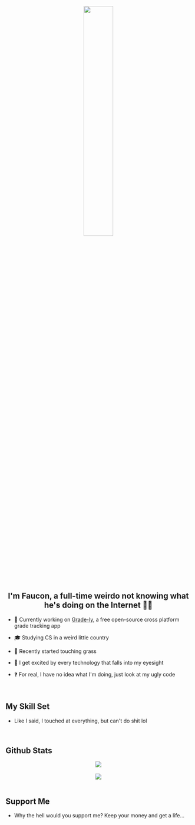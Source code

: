 <div align="center">
<img src="https://user-images.githubusercontent.com/49079695/193991091-7743127b-b747-48bb-8436-0e7732113bed.gif" align="center" style="width: 40%" />
</div>    

## <div align="center">I'm Faucon, a full-time weirdo not knowing what he's doing on the Internet 🤷‍♂️</div>  
  

- 🔭 Currently working on [Grade-ly](https://github.com/NightDreamGames/Grade.ly), a free open-source cross platform grade tracking app  
  

- 🎓 Studying CS in a weird little country  
  

- 🌱 Recently started touching grass


- 🤔 I get excited by every technology that falls into my eyesight  
  

- ❓ For real, I have no idea what I'm doing, just look at my ugly code  
  

<br/>  


## My Skill Set  
- Like I said, I touched at everything, but can't do shit lol  
  

<br/>  


## Github Stats  
<div align="center"><img src="https://github-readme-stats.vercel.app/api?username=FauconSpartiate&show_icons=true&count_private=true&hide_border=true" align="center" /></div>  

<br/>  

<div align="center"><img src="https://spotify-github-profile.vercel.app/api/view?uid=ljhehfpnh9q4q47mc872sqsjx&cover_image=false&theme=default&show_offline=false&bar_color=53b14f&bar_color_cover=true" /></div>  

<br/>  

## Support Me  
- Why the hell would you support me? Keep your money and get a life...  

<br />
